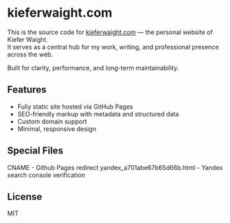 # kieferwaight.com

This is the source code for [kieferwaight.com](https://kieferwaight.com) — the personal website of Kiefer Waight.  
It serves as a central hub for my work, writing, and professional presence across the web.

Built for clarity, performance, and long-term maintainability.

## Features

- Fully static site hosted via GitHub Pages
- SEO-friendly markup with metadata and structured data
- Custom domain support
- Minimal, responsive design

## Special Files

CNAME - Github Pages redirect
yandex_a701abe67b65d66b.html - Yandex search console verification

## License

MIT
